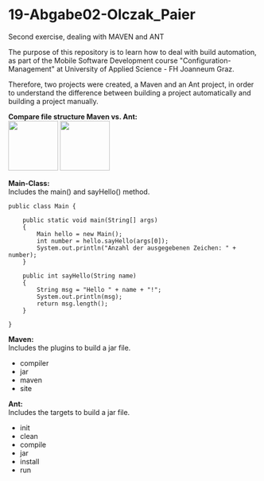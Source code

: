 # 19-Abgabe02-Olczak_Paier
Second exercise, dealing with MAVEN and ANT

The purpose of this repository is to learn how to deal with build automation, as part of the Mobile Software Development course "Configuration-Management" at University of Applied Science - FH Joanneum Graz.

Therefore, two projects were created, a Maven and an Ant project, in order to understand the difference between building a project automatically and building a project manually.

**Compare file structure Maven vs. Ant:** <br/>
<img src="https://user-images.githubusercontent.com/48792646/56096791-007d9100-5eed-11e9-93b4-5434adbd63b4.jpg" width="100" >
<img src="https://user-images.githubusercontent.com/48792646/56096832-433f6900-5eed-11e9-94ed-fe0497c76841.jpg" width="100" >

**Main-Class:** <br/>
Includes the main() and sayHello() method.

```
public class Main {

    public static void main(String[] args)
    {
        Main hello = new Main();
        int number = hello.sayHello(args[0]);
        System.out.println("Anzahl der ausgegebenen Zeichen: " + number);
    }

    public int sayHello(String name)
    {
        String msg = "Hello " + name + "!";
        System.out.println(msg);
        return msg.length();
	}

}
```

**Maven:** <br/>
Includes the plugins to build a jar file.
* compiler
* jar 
* maven
* site

**Ant:** <br/>
Includes the targets to build a jar file.
* init
* clean
* compile
* jar
* install
* run
